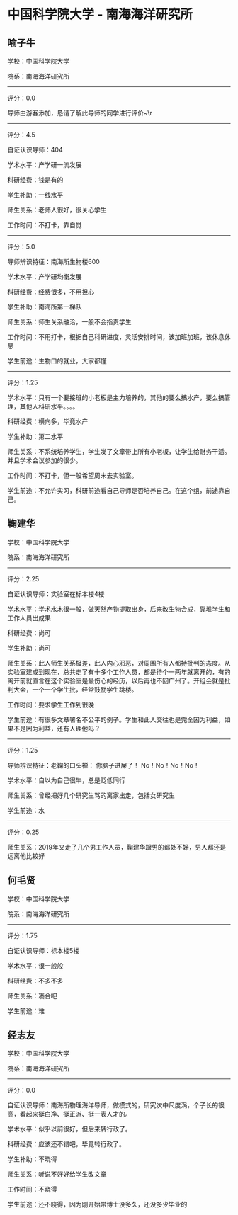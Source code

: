 # 中国科学院大学 - 南海海洋研究所

## 喻子牛

学校：中国科学院大学

院系：南海海洋研究所

* * *

评分：0.0

导师由游客添加，恳请了解此导师的同学进行评价~\r

* * *

评分：4.5

自证认识导师：404

学术水平：产学研一流发展

科研经费：钱是有的

学生补助：一线水平

师生关系：老师人很好，很关心学生

工作时间：不打卡，靠自觉

* * *

评分：5.0

导师辨识特征：南海所生物楼600

学术水平：产学研均衡发展

科研经费：经费很多，不用担心

学生补助：南海所第一梯队

师生关系：师生关系融洽，一般不会指责学生

工作时间：不用打卡，根据自己科研进度，灵活安排时间，该加班加班，该休息休息

学生前途：生物口的就业，大家都懂

* * *

评分：1.25

学术水平：只有一个要接班的小老板是主力培养的，其他的要么搞水产，要么搞管理，其他人科研水平。。。。

科研经费：横向多，毕竟水产

学生补助：第二水平

师生关系：不系统培养学生，学生发了文章带上所有小老板，让学生给财务干活。并且学术会议参加的很少。

工作时间：不打卡，但一般希望周末去实验室。

学生前途：不允许实习，科研前途看自己导师是否培养自己。在这个组，前途靠自己。

## 鞠建华

学校：中国科学院大学

院系：南海海洋研究所

* * *

评分：2.25

自证认识导师：实验室在标本楼4楼

学术水平：学术水木很一般，做天然产物提取出身，后来改生物合成，靠堆学生和工作人员出成果

科研经费：尚可

学生补助：尚可

师生关系：此人师生关系极差，此人内心邪恶，对周围所有人都持批判的态度。从实验室建成到现在，总共走了有十多个工作人员，都是待个一两年就离开的，有的离开前就直言在这个实验室是最伤心的经历，以后再也不回广州了。开组会就是批判大会，一个一个学生批，经常鼓励学生跳楼。

工作时间：要求学生工作到很晚

学生前途：有很多文章署名不公平的例子。学生和此人交往也是完全因为利益，如果不是因为利益，还有人理他吗？

* * *

评分：1.25

导师辨识特征：老鞠的口头禅：
你脑子进屎了！
No！No！No！No！

学术水平：自以为自己很牛，总是贬低同行

师生关系：曾经把好几个研究生骂的离家出走，包括女研究生

学生前途：水

* * *

评分：0.25

师生关系：2019年又走了几个男工作人员，鞠建华跟男的都处不好，男人都还是远离他比较好

## 何毛贤

学校：中国科学院大学

院系：南海海洋研究所

* * *

评分：1.75

自证认识导师：标本楼5楼

学术水平：很一般般

科研经费：不多不多

师生关系：凑合吧

学生前途：难

## 经志友

学校：中国科学院大学

院系：南海海洋研究所

* * *

评分：0.0

自证认识导师：南海所物理海洋导师，做模式的，研究次中尺度涡，个子长的很高，看起来挺白净、挺正派、挺一表人才的。

学术水平：似乎以前很好，但后来转行政了。

科研经费：应该还不错吧，毕竟转行政了。

学生补助：不晓得

师生关系：听说不好好给学生改文章

工作时间：不晓得

学生前途：还不晓得，因为刚开始带博士没多久，还没多少毕业的